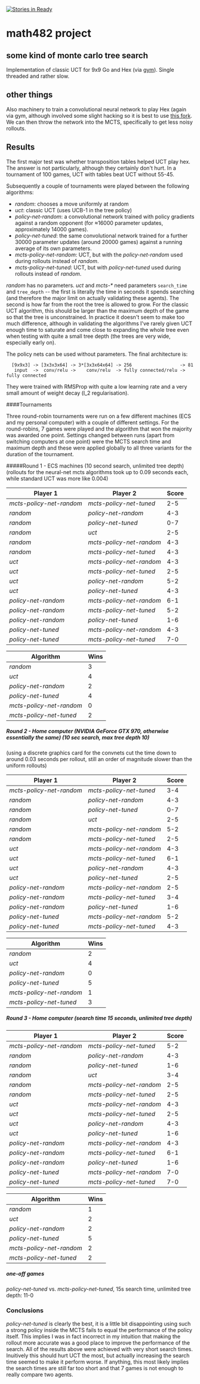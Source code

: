 [![Stories in Ready](https://badge.waffle.io/PFCM/482-project.png?label=ready&title=Ready)](https://waffle.io/PFCM/482-project)

# math482 project

## some kind of monte carlo tree search

Implementation of classic UCT for 9x9 Go and Hex (via [gym](https://github.com/openai/gym)). Single threaded and rather slow.

## other things
Also machinery to train a convolutional neural network to play Hex (again via gym, although involved some slight hacking so 
it is best to use [this fork](https://github.com/pfcm/gym). We can then throw the network into the MCTS, specifically to
get less noisy rollouts.

## Results

The first major test was whether transposition tables helped UCT play hex. The answer is not particularly, although they
certainly don't hurt. In a tournament of 100 games, UCT with tables beat UCT without 55-45.

Subsequently a couple of tournaments were played between the following algorithms:
 - *random*: chooses a move uniformly at random
 - *uct*: classic UCT (uses UCB-1 in the tree policy)
 - *policy-net-random*: a convolutional network trained with policy gradients against a random opponent (for ≈16000 parameter
    updates, approximately 14000 games).
 - *policy-net-tuned*: the same convolutional network trained for a further 30000 parameter updates (around 20000 games)
    against a running average of its own parameters.
 - *mcts-policy-net-random*: UCT, but with the *policy-net-random* used during rollouts instead of *random*.
 - *mcts-policy-net-tuned*: UCT, but with *policy-net-tuned* used during rollouts instead of *random*.

*random* has no parameters. *uct* and *mcts-&ast;* need parameters `search_time` and `tree_depth` -- the first is literally
the time in seconds it spends searching (and therefore the major limit on actually validating these agents). The second is
how far from the root the tree is allowed to grow. For the classic UCT algorithm, this should be larger than the maximum
depth of the game so that the tree is unconstrained. In practice it doesn't seem to make too much difference, although in
validating the algorithms I've rarely given UCT enough time to saturate and come close to expanding the whole tree even when
testing with quite a small tree depth (the trees are very wide, especially early on). 

The policy nets can be used without parameters. The final architecture is:
````
  [9x9x3] -> [3x3x3x64] -> 3*[3x3x64x64] -> 256                  -> 81 
   input  ->  conv/relu ->    conv/relu  -> fully connected/relu ->  fully connected
````
They were trained with RMSProp with quite a low learning rate and a very small amount of weight decay (l_2 regularisation).

####Tournaments

Three round-robin tournaments were run on a few different machines (ECS and my personal computer) with a couple of
different settings. For the round-robins, 7 games were played and the algorithm that won the majority was awarded
one point. Settings changed between runs (apart from switching computers at one point) were the MCTS search time and maximum
depth and these were applied globally to all three variants for the duration of the tournament.

#####Round 1 - ECS machines (10 second search, unlimited tree depth)
(rollouts for the neural-net mcts algorithms took up to 0.09 seconds each, while standard UCT was more like 0.004)

|Player 1 | Player 2 | Score |
|---------|----------|-------|
|*mcts-policy-net-random* | *mcts-policy-net-tuned* | 2-5 |
|*random* | *policy-net-random* | 4-3 |
|*random* | *policy-net-tuned* | 0-7 |
|*random* | *uct* | 2-5 |
|*random* | *mcts-policy-net-random* | 4-3 |
|*random* | *mcts-policy-net-tuned* | 4-3 |
|*uct*    | *mcts-policy-net-random* | 4-3 |
|*uct*    | *mcts-policy-net-tuned* | 2-5 |
|*uct*    | *policy-net-random* | 5-2 |
|*uct*    | *policy-net-tuned* | 4-3 |
|*policy-net-random* | *mcts-policy-net-random* | 6-1 |
|*policy-net-random* | *mcts-policy-net-tuned* | 5-2 |
|*policy-net-random* | *policy-net-tuned* | 1-6 |
|*policy-net-tuned* | *mcts-policy-net-random* | 4-3 |
|*policy-net-tuned* | *mcts-policy-net-tuned* | 7-0 |

|Algorithm | Wins |
|----------|------|
|*random* | 3 |
|*uct* | 4 |
|*policy-net-random* | 2 |
|*policy-net-tuned* | 4 |
|*mcts-policy-net-random* | 0 |
|*mcts-policy-net-tuned* | 2 |

##### Round 2 - Home computer (NVIDIA GeForce GTX 970, otherwise essentially the same) (10 sec search, max tree depth 10)
(using a discrete graphics card for the convnets cut the time down to around 0.03 seconds per rollout, still an order of
magnitude slower than the uniform rollouts)

|Player 1 | Player 2 | Score |
|---------|----------|-------|
|*mcts-policy-net-random* | *mcts-policy-net-tuned* | 3-4 |
|*random* | *policy-net-random* | 4-3 |
|*random* | *policy-net-tuned* | 0-7 |
|*random* | *uct* | 2-5 |
|*random* | *mcts-policy-net-random* | 5-2 |
|*random* | *mcts-policy-net-tuned* | 2-5 |
|*uct*    | *mcts-policy-net-random* | 4-3 |
|*uct*    | *mcts-policy-net-tuned* | 6-1 |
|*uct*    | *policy-net-random* | 4-3 |
|*uct*    | *policy-net-tuned* | 2-5 |
|*policy-net-random* | *mcts-policy-net-random* | 2-5 |
|*policy-net-random* | *mcts-policy-net-tuned* | 3-4 |
|*policy-net-random* | *policy-net-tuned* | 1-6 |
|*policy-net-tuned* | *mcts-policy-net-random* | 5-2 |
|*policy-net-tuned* | *mcts-policy-net-tuned* | 4-3 |

|Algorithm | Wins |
|----------|------|
|*random* | 2 |
|*uct* | 4 |
|*policy-net-random* | 0 |
|*policy-net-tuned* | 5 |
|*mcts-policy-net-random* | 1 |
|*mcts-policy-net-tuned* | 3 |

##### Round 3 - Home computer (search time 15 seconds, unlimited tree depth)

|Player 1 | Player 2 | Score |
|---------|----------|-------|
|*mcts-policy-net-random* | *mcts-policy-net-tuned* | 5-2 |
|*random* | *policy-net-random* | 4-3 |
|*random* | *policy-net-tuned* | 1-6 |
|*random* | *uct* | 3-4 |
|*random* | *mcts-policy-net-random* | 2-5 |
|*random* | *mcts-policy-net-tuned* | 2-5 |
|*uct*    | *mcts-policy-net-random* | 4-3 |
|*uct*    | *mcts-policy-net-tuned* | 2-5 |
|*uct*    | *policy-net-random* | 4-3 |
|*uct*    | *policy-net-tuned* | 1-6 |
|*policy-net-random* | *mcts-policy-net-random* | 4-3 |
|*policy-net-random* | *mcts-policy-net-tuned* | 6-1 |
|*policy-net-random* | *policy-net-tuned* | 1-6 |
|*policy-net-tuned* | *mcts-policy-net-random* | 7-0 |
|*policy-net-tuned* | *mcts-policy-net-tuned* | 7-0 |

|Algorithm | Wins |
|----------|------|
|*random* | 1 |
|*uct* | 2 |
|*policy-net-random* | 2 |
|*policy-net-tuned* | 5 |
|*mcts-policy-net-random* | 2 |
|*mcts-policy-net-tuned* | 2 |


##### one-off games

*policy-net-tuned* vs. *mcts-policy-net-tuned*, 15s search time, unlimited tree depth: 11-0


### Conclusions
*policy-net-tuned* is clearly the best, it is a little bit disappointing using such a strong policy inside the MCTS
fails to equal the performance of the policy itself. This implies I was in fact incorrect in my
intuition that making the rollout more accurate was a good place to improve the performance of the search. All of the 
results above were achieved with very short search times. Inuitively this should hurt UCT the most, but actually increasing
the search time seemed to make it perform worse. If anything, this most likely implies the search times are still far too
short and that 7 games is not enough to really compare two agents.

